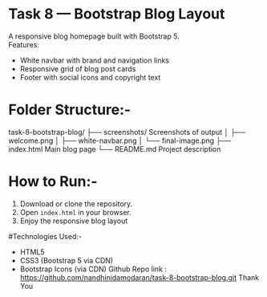 # Task 8 — Bootstrap Blog Layout

A responsive blog homepage built with Bootstrap 5.  
Features:
- White navbar with brand and navigation links
- Responsive grid of blog post cards
- Footer with social icons and copyright text

# Folder Structure:-
task-8-bootstrap-blog/
├── screenshots/  Screenshots of output
│ ├── welcome.png
│ ├── white-navbar.png
│ └── final-image.png
├── index.html Main blog page
└── README.md  Project description

# How to Run:-
1. Download or clone the repository.
2. Open `index.html` in your browser.
3. Enjoy the responsive blog layout

#Technologies Used:-
- HTML5
- CSS3 (Bootstrap 5 via CDN)
- Bootstrap Icons (via CDN)
Github Repo link : https://github.com/nandhinidamodaran/task-8-bootstrap-blog.git
Thank  You 

